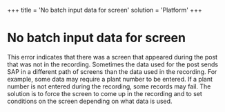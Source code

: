 +++
title = 'No batch input data for screen'
solution = 'Platform'
+++

# No batch input data for screen

This error indicates that there was a screen that appeared during the
post that was not in the recording. Sometimes the data used for the post
sends SAP in a different path of screens than the data used in the
recording. For example, some data may require a plant number to be
entered. If a plant number is not entered during the recording, some
records may fail. The solution is to force the screen to come up in the
recording and to set conditions on the screen depending on what data is
used.

